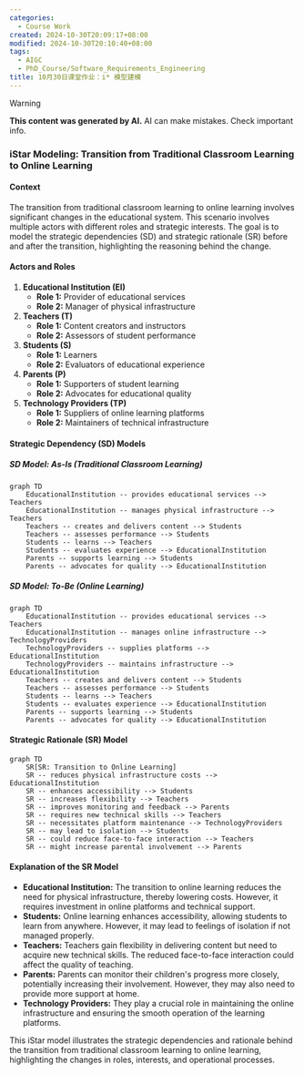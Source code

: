 ```yaml
---
categories:
  - Course Work
created: 2024-10-30T20:09:17+08:00
modified: 2024-10-30T20:10:40+08:00
tags:
  - AIGC
  - PhD_Course/Software_Requirements_Engineering
title: 10月30日课堂作业：i* 模型建模
---
```


> [!WARNING]
> **This content was generated by AI.**
> AI can make mistakes. Check important info.

### iStar Modeling: Transition from Traditional Classroom Learning to Online Learning

#### Context

The transition from traditional classroom learning to online learning involves significant changes in the educational system. This scenario involves multiple actors with different roles and strategic interests. The goal is to model the strategic dependencies (SD) and strategic rationale (SR) before and after the transition, highlighting the reasoning behind the change.

#### Actors and Roles

1. **Educational Institution (EI)**
   - **Role 1:** Provider of educational services
   - **Role 2:** Manager of physical infrastructure
2. **Teachers (T)**
   - **Role 1:** Content creators and instructors
   - **Role 2:** Assessors of student performance
3. **Students (S)**
   - **Role 1:** Learners
   - **Role 2:** Evaluators of educational experience
4. **Parents (P)**
   - **Role 1:** Supporters of student learning
   - **Role 2:** Advocates for educational quality
5. **Technology Providers (TP)**
   - **Role 1:** Suppliers of online learning platforms
   - **Role 2:** Maintainers of technical infrastructure

#### Strategic Dependency (SD) Models

##### SD Model: As-Is (Traditional Classroom Learning)

```mermaid
graph TD
    EducationalInstitution -- provides educational services --> Teachers
    EducationalInstitution -- manages physical infrastructure --> Teachers
    Teachers -- creates and delivers content --> Students
    Teachers -- assesses performance --> Students
    Students -- learns --> Teachers
    Students -- evaluates experience --> EducationalInstitution
    Parents -- supports learning --> Students
    Parents -- advocates for quality --> EducationalInstitution
```

##### SD Model: To-Be (Online Learning)

```mermaid
graph TD
    EducationalInstitution -- provides educational services --> Teachers
    EducationalInstitution -- manages online infrastructure --> TechnologyProviders
    TechnologyProviders -- supplies platforms --> EducationalInstitution
    TechnologyProviders -- maintains infrastructure --> EducationalInstitution
    Teachers -- creates and delivers content --> Students
    Teachers -- assesses performance --> Students
    Students -- learns --> Teachers
    Students -- evaluates experience --> EducationalInstitution
    Parents -- supports learning --> Students
    Parents -- advocates for quality --> EducationalInstitution
```

#### Strategic Rationale (SR) Model

```mermaid
graph TD
    SR[SR: Transition to Online Learning]
    SR -- reduces physical infrastructure costs --> EducationalInstitution
    SR -- enhances accessibility --> Students
    SR -- increases flexibility --> Teachers
    SR -- improves monitoring and feedback --> Parents
    SR -- requires new technical skills --> Teachers
    SR -- necessitates platform maintenance --> TechnologyProviders
    SR -- may lead to isolation --> Students
    SR -- could reduce face-to-face interaction --> Teachers
    SR -- might increase parental involvement --> Parents
```

#### Explanation of the SR Model

- **Educational Institution:** The transition to online learning reduces the need for physical infrastructure, thereby lowering costs. However, it requires investment in online platforms and technical support.
- **Students:** Online learning enhances accessibility, allowing students to learn from anywhere. However, it may lead to feelings of isolation if not managed properly.
- **Teachers:** Teachers gain flexibility in delivering content but need to acquire new technical skills. The reduced face-to-face interaction could affect the quality of teaching.
- **Parents:** Parents can monitor their children's progress more closely, potentially increasing their involvement. However, they may also need to provide more support at home.
- **Technology Providers:** They play a crucial role in maintaining the online infrastructure and ensuring the smooth operation of the learning platforms.

This iStar model illustrates the strategic dependencies and rationale behind the transition from traditional classroom learning to online learning, highlighting the changes in roles, interests, and operational processes.
